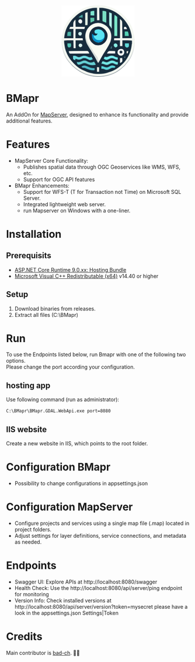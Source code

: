 <p align="center">
  <img width="200" src="https://github.com/bad-ch/BMapr-public/blob/master/logo.svg"><br/>
</p>


# BMapr
An AddOn for [MapServer](https://mapserver.org/), designed to enhance its functionality and provide additional features.

# Features
* MapServer Core Functionality:
  * Publishes spatial data through OGC Geoservices like WMS, WFS, etc.
  * Support for OGC API features
* BMapr Enhancements:
  * Support for WFS-T (T for Transaction not Time) on Microsoft SQL Server.
  * Integrated lightweight web server.
  * run Mapserver on Windows with a one-liner.

# Installation

## Prerequisits
* [ASP.NET Core Runtime 9.0.xx: Hosting Bundle](https://dotnet.microsoft.com/en-us/download/dotnet/9.0)
* [Microsoft Visual C++ Redistributable (x64)](https://learn.microsoft.com/en-us/cpp/windows/latest-supported-vc-redist?view=msvc-170#latest-microsoft-visual-c-redistributable-version) v14.40 or higher

## Setup
1. Download binaries from releases.
2. Extract all files (C:\BMapr\)

# Run
To use the Endpoints listed below, run Bmapr with one of the following two options.  
Please change the port according your configuration.

## hosting app

Use following command (run as administrator):
``` bat
C:\BMapr\BMapr.GDAL.WebApi.exe port=8080
```

## IIS website

Create a new website in IIS, which points to the root folder.

# Configuration BMapr
* Possibility to change configurations in appsettings.json 
# Configuration MapServer
* Configure projects and services using a single map file (.map) located in project folders.
* Adjust settings for layer definitions, service connections, and metadata as needed.

# Endpoints
* Swagger UI: Explore APIs at http://localhost:8080/swagger
* Health Check: Use the http://localhost:8080/api/server/ping endpoint for monitoring
* Version Info: Check installed versions at http://localhost:8080/api/server/version?token=mysecret please have a look in the appsettings.json Settings|Token

# Credits
Main contributor is [bad-ch](https://github.com/bad-ch). :ok_man:

